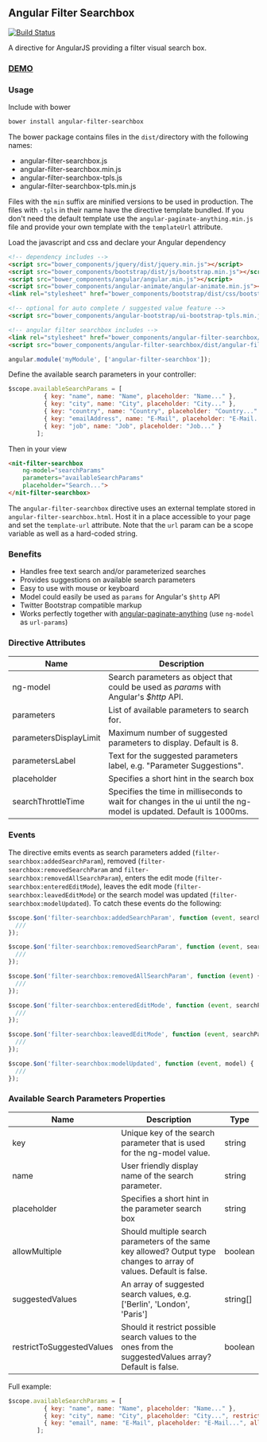 ## Angular Filter Searchbox
[![Build Status](https://travis-ci.org/edneyego/angular-filter-searchbox.png?branch=master)](https://travis-ci.org/edneyego/angular-filter-searchbox)

A directive for AngularJS providing a filter visual search box.

### [DEMO](http://edneyego.github.io/angular-filter-searchbox/)

### Usage

Include with bower

```sh
bower install angular-filter-searchbox
```

The bower package contains files in the ```dist/```directory with the following names:

- angular-filter-searchbox.js
- angular-filter-searchbox.min.js
- angular-filter-searchbox-tpls.js
- angular-filter-searchbox-tpls.min.js

Files with the ```min``` suffix are minified versions to be used in production. The files with ```-tpls``` in their name have the directive template bundled. If you don't need the default template use the ```angular-paginate-anything.min.js``` file and provide your own template with the ```templateUrl``` attribute.

Load the javascript and css and declare your Angular dependency

```html
<!-- dependency includes -->
<script src="bower_components/jquery/dist/jquery.min.js"></script>
<script src="bower_components/bootstrap/dist/js/bootstrap.min.js"></script>
<script src="bower_components/angular/angular.min.js"></script>
<script src="bower_components/angular-animate/angular-animate.min.js"></script>
<link rel="stylesheet" href="bower_components/bootstrap/dist/css/bootstrap.min.css">

<!-- optional for auto complete / suggested value feature -->
<script src="bower_components/angular-bootstrap/ui-bootstrap-tpls.min.js"></script>

<!-- angular filter searchbox includes -->
<link rel="stylesheet" href="bower_components/angular-filter-searchbox/dist/angular-filter-searchbox.min.css">
<script src="bower_components/angular-filter-searchbox/dist/angular-filter-searchbox-tpls.min.js"></script>
```

```js
angular.module('myModule', ['angular-filter-searchbox']);
```

Define the available search parameters in your controller:

```js
$scope.availableSearchParams = [
          { key: "name", name: "Name", placeholder: "Name..." },
          { key: "city", name: "City", placeholder: "City..." },
          { key: "country", name: "Country", placeholder: "Country..." },
          { key: "emailAddress", name: "E-Mail", placeholder: "E-Mail...", allowMultiple: true },
          { key: "job", name: "Job", placeholder: "Job..." }
        ];
```

Then in your view

```html
<nit-filter-searchbox
	ng-model="searchParams"
	parameters="availableSearchParams"
	placeholder="Search...">
</nit-filter-searchbox>
```

The `angular-filter-searchbox` directive uses an external template stored in
`angular-filter-searchbox.html`.  Host it in a place accessible to
your page and set the `template-url` attribute. Note that the `url`
param can be a scope variable as well as a hard-coded string.

### Benefits

* Handles free text search and/or parameterized searches
* Provides suggestions on available search parameters
* Easy to use with mouse or keyboard
* Model could easily be used as ```params``` for Angular's ```$http``` API
* Twitter Bootstrap compatible markup
* Works perfectly together with [angular-paginate-anything](https://github.com/begriffs/angular-paginate-anything) (use ```ng-model``` as ```url-params```)

### Directive Attributes

<table>
  <thead>
    <tr>
      <th>Name</th>
      <th>Description</th>
    </tr>
  </thead>
  <tbody>
    <tr>
      <td>ng-model</td>
      <td>Search parameters as object that could be used as <i>params</i> with Angular's <i>$http</i> API.</td>
    </tr>
    <tr>
      <td>parameters</td>
      <td>List of available parameters to search for.</td>
    </tr>
    <tr>
      <td>parametersDisplayLimit</td>
      <td>Maximum number of suggested parameters to display. Default is 8.</td>
    </tr>
    <tr>
      <td>parametersLabel</td>
      <td>Text for the suggested parameters label, e.g. "Parameter Suggestions".</td>
    </tr>
    <tr>
      <td>placeholder</td>
      <td>Specifies a short hint in the search box</td>
    </tr>
    <tr>
      <td>searchThrottleTime</td>
      <td>Specifies the time in milliseconds to wait for changes in the ui until the ng-model is updated. Default is 1000ms.</td>
    </tr>
  </tbody>
</table>

### Events

The directive emits events as search parameters added (`filter-searchbox:addedSearchParam`), removed (`filter-searchbox:removedSearchParam` and `filter-searchbox:removedAllSearchParam`), enters the edit mode (`filter-searchbox:enteredEditMode`), leaves the edit mode (`filter-searchbox:leavedEditMode`) or the search model was updated (`filter-searchbox:modelUpdated`).
To catch these events do the following:

```js
$scope.$on('filter-searchbox:addedSearchParam', function (event, searchParameter) {
  ///
});

$scope.$on('filter-searchbox:removedSearchParam', function (event, searchParameter) {
  ///
});

$scope.$on('filter-searchbox:removedAllSearchParam', function (event) {
  ///
});

$scope.$on('filter-searchbox:enteredEditMode', function (event, searchParameter) {
  ///
});

$scope.$on('filter-searchbox:leavedEditMode', function (event, searchParameter) {
  ///
});

$scope.$on('filter-searchbox:modelUpdated', function (event, model) {
  ///
});
```

### Available Search Parameters Properties

<table>
  <thead>
    <tr>
      <th>Name</th>
      <th>Description</th>
      <th>Type</th>
    </tr>
  </thead>
  <tbody>
    <tr>
      <td>key</td>
      <td>Unique key of the search parameter that is used for the ng-model value.</td>
      <td>string</td>
    </tr>
    <tr>
      <td>name</td>
      <td>User friendly display name of the search parameter.</td>
      <td>string</td>
    </tr>
    <tr>
      <td>placeholder</td>
      <td>Specifies a short hint in the parameter search box</td>
      <td>string</td>
    </tr>
    <tr>
      <td>allowMultiple</td>
      <td>Should multiple search parameters of the same key allowed? Output type changes to array of values. Default is false.</td>
      <td>boolean</td>
    </tr>
    <tr>
      <td>suggestedValues</td>
      <td>An array of suggested search values, e.g. ['Berlin', 'London', 'Paris']</td>
      <td>string[]</td>
    </tr>
    <tr>
      <td>restrictToSuggestedValues</td>
      <td>Should it restrict possible search values to the ones from the suggestedValues array? Default is false.</td>
      <td>boolean</td>
    </tr>
  </tbody>
</table>

Full example:

```js
$scope.availableSearchParams = [
          { key: "name", name: "Name", placeholder: "Name..." },
          { key: "city", name: "City", placeholder: "City...", restrictToSuggestedValues: true, suggestedValues: ['Berlin', 'London', 'Paris'] }
          { key: "email", name: "E-Mail", placeholder: "E-Mail...", allowMultiple: true },
        ];
```